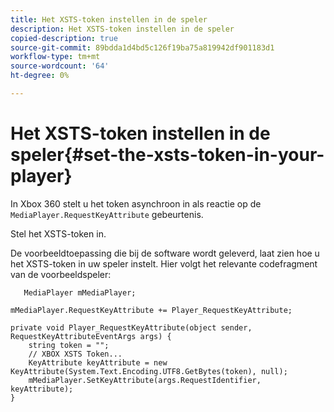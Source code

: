 ```yaml
---
title: Het XSTS-token instellen in de speler
description: Het XSTS-token instellen in de speler
copied-description: true
source-git-commit: 89bdda1d4bd5c126f19ba75a819942df901183d1
workflow-type: tm+mt
source-wordcount: '64'
ht-degree: 0%

---
```



# Het XSTS-token instellen in de speler{#set-the-xsts-token-in-your-player}

In Xbox 360 stelt u het token asynchroon in als reactie op de `MediaPlayer.RequestKeyAttribute` gebeurtenis.

Stel het XSTS-token in.

De voorbeeldtoepassing die bij de software wordt geleverd, laat zien hoe u het XSTS-token in uw speler instelt. Hier volgt het relevante codefragment van de voorbeeldspeler:

```
   MediaPlayer mMediaPlayer;  
 
mMediaPlayer.RequestKeyAttribute += Player_RequestKeyAttribute;  
 
private void Player_RequestKeyAttribute(object sender, RequestKeyAttributeEventArgs args) {  
    string token = "";  
    // XBOX XSTS Token...  
    KeyAttribute keyAttribute = new KeyAttribute(System.Text.Encoding.UTF8.GetBytes(token), null);  
    mMediaPlayer.SetKeyAttribute(args.RequestIdentifier, keyAttribute);  
} 
```


